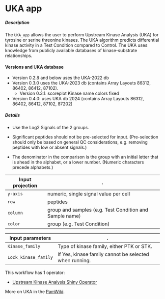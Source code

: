 # UKA app

##### Description

The `UKA_app` allows the user to perform Upstream Kinase Analysis (UKA) for tyrosine or serine threonine kinases. The UKA algorithm predicts differential kinase activity in a Test Condition compared to Control. The UKA uses knowledge from publicly available databases of kinase-substrate relationships. 

#### Versions and UKA database
* Version 0.2.8 and below uses the UKA-2022 db
* Version 0.3.0 uses the UKA-2023 db (contains Array Layouts 86312, 86402, 86412, 87102). 
	* Version 0.3.1: scoreplot Kinase name colors fixed
* Version 0.4.0: uses UKA db 2024 (contains Array Layouts 86312, 86402, 86412, 87102, 87202)


##### Details

* Use the Log2 Signals of the 2 groups.

* Significant peptides should not be pre-selected for input. (Pre-selection should only be based on general QC considerations, e.g. removing peptides with low or absent signals.)

* The denominator in the comparison is the group with an initial letter that is ahead in the alphabet, or a lower number. (Numeric characters precede alphabets.)

Input projection|.
---|---
`y-axis`        | numeric, single signal value per cell
`row`           | peptides
`column`| group and samples (e.g. Test Condition and Sample name)
`color`| group (e.g. Test Condition)


Input parameters|.
---|---
`Kinase_family`      | Type of kinase family, either PTK or STK.
`Lock_kinase_family` | If Yes, kinase family cannot be selected when running.

This workflow has 1 operator:

* [Upstream Kinase Analysis Shiny Operator](https://github.com/pamgene/upstream_kinase_analysis_shiny_operator)

More on UKA in the [PamWiki](https://pamcloud.pamgene.com/wiki/Wiki.jsp;jsessionid=C05336E7DB607B2FAB61F9479C1DD2C8?page=Background%20to%20the%20Upstream%20Kinase%20Analysis%20PamApp&TARGET=https%3A%2F%2Fpamcloud.pamgene.com%2Fwiki%2FWiki.jsp%3Bjsessionid%3DC05336E7DB607B2FAB61F9479C1DD2C8%3Fpage%3DBackground%2520to%2520the%2520Upstream%2520Kinase%2520Analysis%2520PamApp&SAMLart=AAFSsPYAkNKN6Mb0Q6Li8D8gawrtLLyj2rv3yxkxmhvECwuISY44YcAl).



